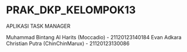 # PRAK_DKP_KELOMPOK13
APLIKASI TASK MANAGER

Muhammad Bintang Al Harits (Moccadio) - 21120123140184
Evan Adkara Christian Putra (ChinChinMarux) - 21120123130086
